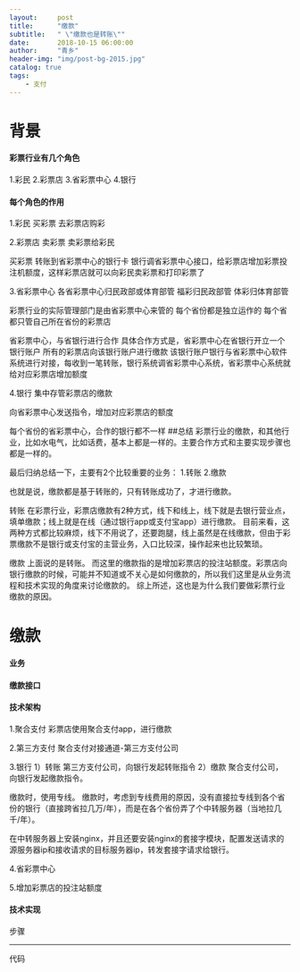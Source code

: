 ```yaml
---
layout:     post
title:      "缴款"
subtitle:   " \"缴款也是转账\""
date:       2018-10-15 06:00:00
author:     "青乡"
header-img: "img/post-bg-2015.jpg"
catalog: true
tags:
    - 支付
---
```


# 背景
#### 彩票行业有几个角色
1.彩民
2.彩票店
3.省彩票中心
4.银行

#### 每个角色的作用
1.彩民
买彩票
去彩票店购彩

2.彩票店
卖彩票
卖彩票给彩民

买彩票
转账到省彩票中心的银行卡
银行调省彩票中心接口，给彩票店增加彩票投注机额度，这样彩票店就可以向彩民卖彩票和打印彩票了

3.省彩票中心
各省彩票中心归民政部或体育部管
福彩归民政部管
体彩归体育部管

彩票行业的实际管理部门是由省彩票中心来管的
每个省份都是独立运作的
每个省都只管自己所在省份的彩票店

省彩票中心，与省银行进行合作
具体合作方式是，省彩票中心在省银行开立一个银行账户
所有的彩票店向该银行账户进行缴款
该银行账户银行与省彩票中心软件系统进行对接，每收到一笔转账，银行系统调省彩票中心系统，省彩票中心系统就给对应彩票店增加额度

4.银行
集中存管彩票店的缴款

向省彩票中心发送指令，增加对应彩票店的额度

每个省份的省彩票中心，合作的银行都不一样
##总结
彩票行业的缴款，和其他行业，比如水电气，比如话费，基本上都是一样的。主要合作方式和主要实现步骤也都是一样的。

最后归纳总结一下，主要有2个比较重要的业务：
1.转账
2.缴款

也就是说，缴款都是基于转账的，只有转账成功了，才进行缴款。

转账
在彩票行业，彩票店缴款有2种方式，线下和线上，线下就是去银行营业点，填单缴款；线上就是在线（通过银行app或支付宝app）进行缴款。
目前来看，这两种方式都比较麻烦，线下不用说了，还要跑腿，线上虽然是在线缴款，但由于彩票缴款不是银行或支付宝的主营业务，入口比较深，操作起来也比较繁琐。

缴款
上面说的是转账。
而这里的缴款指的是增加彩票店的投注站额度。彩票店向银行缴款的时候，可能并不知道或不关心是如何缴款的，所以我们这里是从业务流程和技术实现的角度来讨论缴款的。
综上所述，这也是为什么我们要做彩票行业缴款的原因。

# 缴款
#### 业务

#### 缴款接口

#### 技术架构
1.聚合支付
彩票店使用聚合支付app，进行缴款

2.第三方支付
聚合支付对接通道-第三方支付公司

3.银行
1）转账
第三方支付公司，向银行发起转账指令
2）缴款
聚合支付公司，向银行发起缴款指令。

缴款时，使用专线。
缴款时，考虑到专线费用的原因，没有直接拉专线到各个省份的银行（直接跨省拉几万/年），而是在各个省份弄了个中转服务器（当地拉几千/年）。

在中转服务器上安装nginx，并且还要安装nginx的套接字模块，配置发送请求的源服务器ip和接收请求的目标服务器ip，转发套接字请求给银行。

4.省彩票中心

5.增加彩票店的投注站额度

#### 技术实现
步骤

---
代码
